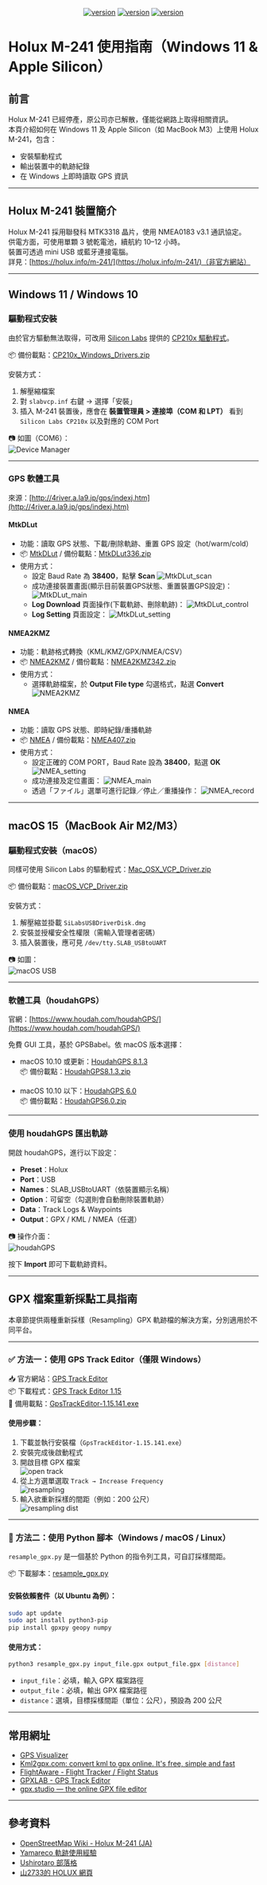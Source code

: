<div align="center"><p><a href="./README.en.md"><img src="https://img.shields.io/badge/EN-white" alt="version"></a> <a href="./README.md"><img src="https://img.shields.io/badge/繁中-white" alt="version"></a> <a href="./README.ja.md"><img src="https://img.shields.io/badge/日本語-white" alt="version"></a> </p></div>
<!--多國語言tab寫法-->
<!--https://github.com/OpenAiTx/OpenAiTx/blob/main/README.md-->

# Holux M-241 使用指南（Windows 11 & Apple Silicon）

## 前言

Holux M-241 已經停產，原公司亦已解散，僅能從網路上取得相關資訊。  
本頁介紹如何在 Windows 11 及 Apple Silicon（如 MacBook M3）上使用 Holux M-241，包含：

- 安裝驅動程式
- 輸出裝置中的軌跡紀錄
- 在 Windows 上即時讀取 GPS 資訊

---

## Holux M-241 裝置簡介

Holux M-241 採用聯發科 MTK3318 晶片，使用 NMEA0183 v3.1 通訊協定。  
供電方面，可使用單顆 3 號乾電池，續航約 10–12 小時。  
裝置可透過 mini USB 或藍牙連接電腦。  
詳見：[https://holux.info/m-241/](https://holux.info/m-241/)（非官方網站）

---

## Windows 11 / Windows 10

### 驅動程式安裝

由於官方驅動無法取得，可改用 [Silicon Labs](https://www.silabs.com/developer-tools/usb-to-uart-bridge-vcp-drivers?tab=downloads) 提供的 [CP210x 驅動程式](https://www.silabs.com/documents/public/software/CP210x_Windows_Drivers.zip)。

📦 備份載點：[CP210x_Windows_Drivers.zip](./CP210x_Windows_Drivers.zip)

安裝方式：

1. 解壓縮檔案  
2. 對 `slabvcp.inf` 右鍵 → 選擇「安裝」  
3. 插入 M-241 裝置後，應會在 **裝置管理員 > 連接埠（COM 和 LPT）** 看到 `Silicon Labs CP210x` 以及對應的 COM Port

📷 如圖（COM6）：  
![Device Manager](./picture/device_manager.PNG)

---

### GPS 軟體工具

來源：[http://4river.a.la9.jp/gps/indexj.htm](http://4river.a.la9.jp/gps/indexj.htm)

#### MtkDLut

- 功能：讀取 GPS 狀態、下載/刪除軌跡、重置 GPS 設定（hot/warm/cold）  
- 📦 [MtkDLut](http://4river.a.la9.jp/gps/file/MtkDLutj.htm) / 備份載點：[MtkDLut336.zip](./MtkDLut336.zip)
- 使用方式：
  - 設定 Baud Rate 為 **38400**，點擊 **Scan**
    ![MtkDLut_scan](./picture/MtkDLut_scan.PNG)
  - 成功連接裝置畫面(顯示目前裝置GPS狀態、重置裝置GPS設定)：
    ![MtkDLut_main](./picture/MtkDLut_main.PNG)
  - **Log Download** 頁面操作(下載軌跡、刪除軌跡)：
    ![MtkDLut_control](./picture/MtkDLut_control.PNG)
  - **Log Setting** 頁面設定：
    ![MtkDLut_setting](./picture/MtkDLut_setting.PNG)

#### NMEA2KMZ

- 功能：軌跡格式轉換（KML/KMZ/GPX/NMEA/CSV）  
- 📦 [NMEA2KMZ](http://4river.a.la9.jp/gps/file/nmea2kmzj.htm) / 備份載點：[NMEA2KMZ342.zip](./NMEA2KMZ342.zip)
- 使用方式：
  - 選擇軌跡檔案，於 **Output File type** 勾選格式，點選 **Convert**
    ![NMEA2KMZ](./picture/NMEA2KMZ.PNG)

#### NMEA

- 功能：讀取 GPS 狀態、即時紀錄/重播軌跡  
- 📦 [NMEA](http://4river.a.la9.jp/gps/file/NmeaMonj.htm) / 備份載點：[NMEA407.zip](./NMEA407.zip)
- 使用方式：
  - 設定正確的 COM PORT，Baud Rate 設為 **38400**，點選 **OK**
    ![NMEA_setting](./picture/NMEA_setting.PNG)
  - 成功連接及定位畫面：
    ![NMEA_main](./picture/NMEA.PNG)
  - 透過「ファイル」選單可進行記錄／停止／重播操作：
    ![NMEA_record](./picture/NMEA_record.PNG)

---

## macOS 15（MacBook Air M2/M3）

### 驅動程式安裝（macOS）

同樣可使用 Silicon Labs 的驅動程式：[Mac_OSX_VCP_Driver.zip](https://www.silabs.com/documents/public/software/Mac_OSX_VCP_Driver.zip)

📦 備份載點：[macOS_VCP_Driver.zip](./macOS_VCP_Driver.zip)

安裝方式：

1. 解壓縮並掛載 `SiLabsUSBDriverDisk.dmg`  
2. 安裝並授權安全性權限（需輸入管理者密碼）  
3. 插入裝置後，應可見 `/dev/tty.SLAB_USBtoUART`

📷 如圖：  
![macOS USB](./picture/m241_usb_macos.png)

---

### 軟體工具（houdahGPS）

官網：[https://www.houdah.com/houdahGPS/](https://www.houdah.com/houdahGPS/)

免費 GUI 工具，基於 GPSBabel。依 macOS 版本選擇：

- macOS 10.10 或更新：[HoudahGPS 8.1.3](https://www.houdah.com/houdahGPS/download_assets/HoudahGPS8.1.3.zip)  
  📦 備份載點：[HoudahGPS8.1.3.zip](./HoudahGPS8.1.3.zip)

- macOS 10.10 以下：[HoudahGPS 6.0](https://www.houdah.com/houdahGPS/download_assets/HoudahGPS6.0.zip)  
  📦 備份載點：[HoudahGPS6.0.zip](./HoudahGPS6.0.zip)

---

### 使用 houdahGPS 匯出軌跡

開啟 houdahGPS，進行以下設定：

- **Preset**：Holux  
- **Port**：USB  
- **Names**：SLAB_USBtoUART（依裝置顯示名稱）  
- **Option**：可留空（勾選則會自動刪除裝置軌跡）
- **Data**：Track Logs & Waypoints
- **Output**：GPX / KML / NMEA（任選）

📷 操作介面：  
![houdahGPS](./picture/houdahGPS_macos.png)

按下 **Import** 即可下載軌跡資料。

---

## GPX 檔案重新採點工具指南

本章節提供兩種重新採樣（Resampling）GPX 軌跡檔的解決方案，分別適用於不同平台。

---

### ✅ 方法一：使用 GPS Track Editor（僅限 Windows）

📥 官方網站：[GPS Track Editor](http://www.gpstrackeditor.com/)  
📦 下載程式：[GPS Track Editor 1.15](http://www.gpstrackeditor.com/transfer/GpsTrackEditor-1.15.141.exe)  
📁 備用載點：[GpsTrackEditor-1.15.141.exe](./GpsTrackEditor-1.15.141.exe)

#### 使用步驟：

1. 下載並執行安裝檔（`GpsTrackEditor-1.15.141.exe`）  
2. 安裝完成後啟動程式  
3. 開啟目標 GPX 檔案  
   ![open track](./picture/open_track.PNG)  
4. 從上方選單選取 `Track → Increase Frequency`  
   ![resampling](./picture/resampling.PNG)  
5. 輸入欲重新採樣的間距（例如：200 公尺）  
   ![resampling dist](./picture/resampling_dist.PNG)  

---

### 🐍 方法二：使用 Python 腳本（Windows / macOS / Linux）

`resample_gpx.py` 是一個基於 Python 的指令列工具，可自訂採樣間距。

📦 下載腳本：[resample_gpx.py](./resample_gpx.py)

#### 安裝依賴套件（以 Ubuntu 為例）：

```bash
sudo apt update
sudo apt install python3-pip
pip install gpxpy geopy numpy
```

#### 使用方式：

```bash
python3 resample_gpx.py input_file.gpx output_file.gpx [distance]
```

- `input_file`：必填，輸入 GPX 檔案路徑  
- `output_file`：必填，輸出 GPX 檔案路徑  
- `distance`：選填，目標採樣間距（單位：公尺），預設為 200 公尺

---

## 常用網址

- [GPS Visualizer](https://www.gpsvisualizer.com/)
- [Kml2gpx.com: convert kml to gpx online. It's free, simple and fast](https://kml2gpx.com/)
- [FlightAware - Flight Tracker / Flight Status](https://www.flightaware.com/)
- [GPXLAB - GPS Track Editor](https://app.gpxlab.net/)
- [gpx.studio — the online GPX file editor](https://gpx.studio/)

---

## 參考資料

- [OpenStreetMap Wiki - Holux M-241 (JA)](https://wiki.openstreetmap.org/wiki/JA:Holux_M-241)
- [Yamareco 軌跡使用經驗](https://www.yamareco.com/modules/yamanote/detail.php?nid=2428)
- [Ushirotaro 部落格](https://ushirotaro.hatenablog.com/entry/2021/05/23/223821)
- [山2733的 HOLUX 網頁](https://www.katch.ne.jp/~yama2733/Holuxm/HOLUXM.htm)
